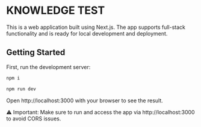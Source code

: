 # KNOWLEDGE TEST

This is a web application built using Next.js. The app supports full-stack functionality and is ready for local development and deployment.

## Getting Started

First, run the development server:

```bash
npm i

npm run dev
```

Open http://localhost:3000 with your browser to see the result.

⚠️ Important: Make sure to run and access the app via http://localhost:3000 to avoid CORS issues.
